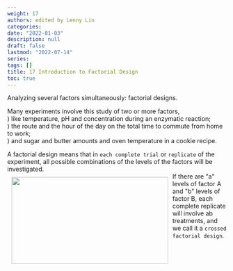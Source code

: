 ```yaml
---
weight: 17
authors: edited by Lenny Lin
categories: 
date: "2022-01-03"
description: null
draft: false
lastmod: "2022-07-14"
series: 
tags: []
title: 17 Introduction to Factorial Design
toc: true
---
```





<!--more-->

Analyzing several factors simultaneously: factorial designs.  

Many experiments involve this study of two or more factors,  
) like temperature, pH and concentration during an enzymatic reaction;  
) the route and the hour of the day on the total time to commute from home to work;  
) and sugar and butter amounts  and oven temperature in a cookie recipe.   

A factorial design means that in `each complete trial` or `replicate` of the experiment, all possible combinations of the levels of the factors will be investigated.  
<img width ="360" height= "200" src = "/docs/images/Screenshot 2022-07-14 204501.png" style ="float: left" HSPACE="10" VSPACE="10"/>
If there are "a" levels of factor A and "b" levels of factor B, each complete replicate will involve  ab treatments,  and we call it a `crossed factorial design`. 